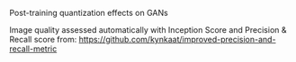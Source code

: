 Post-training quantization effects on GANs

Image quality assessed automatically with Inception Score and Precision & Recall score from: https://github.com/kynkaat/improved-precision-and-recall-metric
